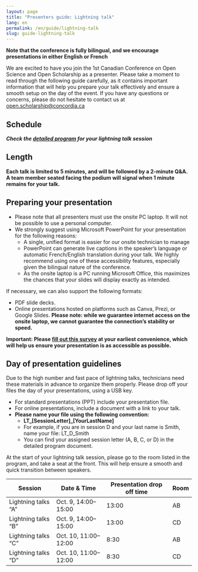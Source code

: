 ```yaml
---
layout: page
title: "Presenters guide: Lightning talk"
lang: en
permalink: /en/guide/lightning-talk
slug: guide-lightning-talk
---
```

**Note that the conference is fully bilingual, and we encourage presentations in either English or French**

We are excited to have you join the 1st Canadian Conference on Open Science and Open Scholarship as a presenter. Please take a moment to read through the following guide carefully, as it contains important information that will help you prepare your talk effectively and ensure a smooth setup on the day of the event. If you have any questions or concerns, please do not hesitate to contact us at <open.scholarship@concordia.ca>

## Schedule

***Check the [detailed program](/assets/files/detailed_program_sep17.pdf) for your lightning talk session***

## Length

**Each talk is limited to 5 minutes, and will be followed by a 2-minute Q&A. A team member seated facing the podium will signal when 1 minute remains for your talk.**

## Preparing your presentation

- Please note that all presenters must use the onsite PC laptop. It will not be possible to use a personal computer.
- We strongly suggest using Microsoft PowerPoint for your presentation for the following reasons:
  - A single, unified format is easier for our onsite technician to manage
  - PowerPoint can generate live captions in the speaker’s language or automatic French/English translation during your talk. We highly recommend using one of these accessibility features, especially given the bilingual nature of the conference.
  - As the onsite laptop is a PC running Microsoft Office, this maximizes the chances that your slides will display exactly as intended.

If necessary, we can also support the following formats:

- PDF slide decks.
- Online presentations hosted on platforms such as Canva, Prezi, or Google Slides. **Please note: while we guarantee internet access on the onsite laptop, we cannot guarantee the connection’s stability or speed.**

**Important: Please [fill out this survey](https://forms.office.com/Pages/ResponsePage.aspx?id=hfFpVS_SE06YUM5bGrzS6FarOhuMhHBGpCCFjd9FzdlUNVFKT1ZHTFY4VDNOMzVMUUpQM040OTJGMC4u) at your earliest convenience, which will help us ensure your presentation is as accessible as possible.**

## Day of presentation guidelines

Due to the high number and fast pace of lightning talks, technicians need these materials in advance to organize them properly. Please drop off your files the day of your presentations, using a USB key.

- For standard presentations (PPT) include your presentation file.
- For online presentations, include a document with a link to your talk.
- **Please name your file using the following convention:**
  - **LT_[SessionLetter]_[YourLastName]**
  - For example, if you are in session D and your last name is Smith, name your file: LT_D_Smith
  - You can find your assigned session letter (A, B, C, or D) in the detailed program document.

At the start of your lightning talk session, please go to the room listed in the program, and take a seat at the front. This will help ensure a smooth and quick transition between speakers.

| Session               | Date & Time         | Presentation drop off time  | Room |
|-|-|-|-|
| Lightning talks “A”   | Oct. 9, 14:00–15:00 | 13:00   | AB  |
| Lightning talks “B”   | Oct. 9, 14:00–15:00 | 13:00   | CD  |
| Lightning talks “C”   | Oct. 10, 11:00–12:00 | 8:30   | AB  |
| Lightning talks “D”   | Oct. 10, 11:00–12:00 | 8:30   | CD  |
